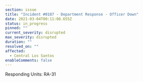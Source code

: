 ```yaml
---
section: issue
title: "Incident #0187 - Department Response - Officer Down"
date: 2021-03-04T00:11:08.655Z
status: in_progress
pinned: ""
current_severity: disrupted
max_severity: disrupted
duration: ""
resolved_on: ""
affected:
  - Central Los Santos
enableComments: false
---
```

Responding Units: RA-31